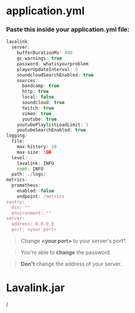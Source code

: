 # application.yml
### Paste this inside your application.yml file:
```js
lavalink:
  server:
    bufferDurationMs: 400
    gc-warnings: true
    password: whatisyourproblem
    playerUpdateInterval: 5
    soundcloudSearchEnabled: true
    sources:
      bandcamp: true
      http: true
      local: false
      soundcloud: true
      twitch: true
      vimeo: true
      youtube: true
    youtubePlaylistLoadLimit: 3
    youtubeSearchEnabled: true
logging:
  file:
    max-history: 10
    max-size: 1GB
  level:
    lavalink: INFO
    root: INFO
  path: ./logs/
metrics:
  prometheus:
    enabled: false
    endpoint: /metrics
sentry:
  dsn: ""
  environment: ""
server:
  address: 0.0.0.0
  port: <your port>
```
> Change **\<your port\>** to your server's port*.

> You're able to **change** the password. 

> **Don\'t** change the address of your server. 


# **Lavalink.jar**
/

